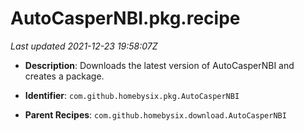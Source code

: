 # AutoCasperNBI.pkg.recipe

_Last updated 2021-12-23 19:58:07Z_

- **Description**: Downloads the latest version of AutoCasperNBI and creates a package.

- **Identifier**: `com.github.homebysix.pkg.AutoCasperNBI`

- **Parent Recipes**: `com.github.homebysix.download.AutoCasperNBI`